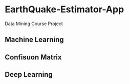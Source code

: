 # EarthQuake-Estimator-App
Data Mining Course Project

## Machine Learning
## Confisuon Matrix
## Deep Learning

